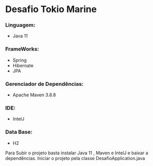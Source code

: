 # Desafio Tokio Marine


### Linguagem: 

- Java 11
### FrameWorks: 

-  Spring
-  Hibernate
-  JPA

### Gerenciador de Dependências:

- Apache Maven 3.8.8

### IDE:

- IntelJ

### Data Base: 

- H2

Para Subir o projeto basta instalar Java 11 , Maven e IntelJ e baixar a dependências.
Iniciar o projeto pela classe DesafioApplication.java

